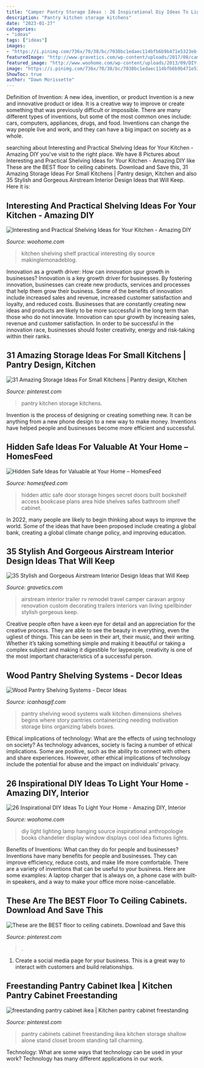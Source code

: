 ```yaml
---
title: "Camper Pantry Storage Ideas : 26 Inspirational Diy Ideas To Light Your Home"
description: "Pantry kitchen storage kitchens"
date: "2023-01-27"
categories:
- "ideas"
tags: ["ideas"]
images:
- "https://i.pinimg.com/736x/70/38/bc/7038bc1edaec114bfb6b9b471e5323eb--freestanding-pantry-cabinet-pantry-cabinets.jpg"
featuredImage: "http://www.gravetics.com/wp-content/uploads/2017/08/camper-interior-decorating.jpg"
featured_image: "http://www.woohome.com/wp-content/uploads/2013/09/DIY-Lighting-Ideas-14-1.jpg"
image: "https://i.pinimg.com/736x/70/38/bc/7038bc1edaec114bfb6b9b471e5323eb--freestanding-pantry-cabinet-pantry-cabinets.jpg"
ShowToc: true
author: "Dawn Morissette"
---
```



Definition of Invention: A new idea, invention, or product
Invention is a new and innovative product or idea. It is a creative way to improve or create something that was previously difficult or impossible. There are many different types of inventions, but some of the most common ones include: cars, computers, appliances, drugs, and food. Inventions can change the way people live and work, and they can have a big impact on society as a whole.

	

		
searching about Interesting and Practical Shelving Ideas for Your Kitchen - Amazing DIY you've visit to the right place. We have 8 Pictures about Interesting and Practical Shelving Ideas for Your Kitchen - Amazing DIY like These are the BEST floor to ceiling cabinets. Download and Save this, 31 Amazing Storage Ideas For Small Kitchens | Pantry design, Kitchen and also 35 Stylish and Gorgeous Airstream Interior Design Ideas that Will Keep. Here it is:
		
    
## Interesting And Practical Shelving Ideas For Your Kitchen - Amazing DIY

<img loading=lazy src="http://www.woohome.com/wp-content/uploads/2017/08/kitchen-shelf-ideas-14.jpg" onerror="this.onerror=null;this.src='https://tse3.mm.bing.net/th?id=OIP.v3GJF3Y_nIFFwXeAhVMfiwHaLD&amp;pid=15.1';" alt="Interesting and Practical Shelving Ideas for Your Kitchen - Amazing DIY">

_Source: woohome.com_

>kitchen shelving shelf practical interesting diy source makinglemonadeblog. 

	

Innovation as a growth driver: How can innovation spur growth in businesses?
Innovation is a key growth driver for businesses. By fostering innovation, businesses can create new products, services and processes that help them grow their business. Some of the benefits of innovation include increased sales and revenue, increased customer satisfaction and loyalty, and reduced costs.
Businesses that are constantly creating new ideas and products are likely to be more successful in the long term than those who do not innovate. Innovation can spur growth by increasing sales, revenue and customer satisfaction. In order to be successful in the innovation race, businesses should foster creativity, energy and risk-taking within their ranks.

    
## 31 Amazing Storage Ideas For Small Kitchens | Pantry Design, Kitchen

<img loading=lazy src="https://i.pinimg.com/736x/39/d9/8c/39d98c293912ce75f3c74aeb2970eda7--small-kitchen-pantry-kitchen-pantry-design.jpg" onerror="this.onerror=null;this.src='https://tse1.mm.bing.net/th?id=OIP.CpwAUWRqklnaGUnaT6_MPgHaKE&amp;pid=15.1';" alt="31 Amazing Storage Ideas For Small Kitchens | Pantry design, Kitchen">

_Source: pinterest.com_

>pantry kitchen storage kitchens. 

	

Invention is the process of designing or creating something new. It can be anything from a new phone design to a new way to make money. Inventions have helped people and businesses become more efficient and successful.

    
## Hidden Safe Ideas For Valuable At Your Home – HomesFeed

<img loading=lazy src="https://homesfeed.com/wp-content/uploads/2016/01/Secret-safe-behind-built-in-shelves-or-cabinets.jpg" onerror="this.onerror=null;this.src='https://tse3.mm.bing.net/th?id=OIP.72WVaEPc_54i3DZOjoZBAQHaJ4&amp;pid=15.1';" alt="Hidden Safe Ideas for Valuable at Your Home – HomesFeed">

_Source: homesfeed.com_

>hidden attic safe door storage hinges secret doors built bookshelf access bookcase plans area hide shelves safes bathroom shelf cabinet. 

	

In 2022, many people are likely to begin thinking about ways to improve the world. Some of the ideas that have been proposed include creating a global bank, creating a global climate change policy, and improving education.

    
## 35 Stylish And Gorgeous Airstream Interior Design Ideas That Will Keep

<img loading=lazy src="http://www.gravetics.com/wp-content/uploads/2017/08/camper-interior-decorating.jpg" onerror="this.onerror=null;this.src='https://tse3.mm.bing.net/th?id=OIP.KaoPQlls7SCDpo5ku1ATSwHaJ3&amp;pid=15.1';" alt="35 Stylish and Gorgeous Airstream Interior Design Ideas that Will Keep">

_Source: gravetics.com_

>airstream interior trailer rv remodel travel camper caravan argosy renovation custom decorating trailers interiors van living spellbinder stylish gorgeous keep. 

	

Creative people often have a keen eye for detail and an appreciation for the creative process. They are able to see the beauty in everything, even the ugliest of things. This can be seen in their art, their music, and their writing. Whether it’s taking something simple and making it beautiful or taking a complex subject and making it digestible for laypeople, creativity is one of the most important characteristics of a successful person.

    
## Wood Pantry Shelving Systems - Decor Ideas

<img loading=lazy src="https://www.icanhasgif.com/wp-content/uploads/2016/02/Wood-Pantry-Shelving-Systems.jpg" onerror="this.onerror=null;this.src='https://tse3.mm.bing.net/th?id=OIP.qLe9Htws5rrBHWGiwHcCygHaLI&amp;pid=15.1';" alt="Wood Pantry Shelving Systems - Decor Ideas">

_Source: icanhasgif.com_

>pantry shelving wood systems walk kitchen dimensions shelves begins where story pantries containerizing needing motivation storage bins organizing labels boxes. 

	

Ethical implications of technology: What are the effects of using technology on society?
As technology advances, society is facing a number of ethical implications. Some are positive, such as the ability to connect with others and share experiences. However, other ethical implications of technology include the potential for abuse and the impact on individuals’ privacy.

    
## 26 Inspirational DIY Ideas To Light Your Home - Amazing DIY, Interior

<img loading=lazy src="http://www.woohome.com/wp-content/uploads/2013/09/DIY-Lighting-Ideas-14-1.jpg" onerror="this.onerror=null;this.src='https://tse4.mm.bing.net/th?id=OIP.JHSkC6Wjy1k9ANLas85HzQHaJ4&amp;pid=15.1';" alt="26 Inspirational DIY Ideas To Light Your Home - Amazing DIY, Interior">

_Source: woohome.com_

>diy light lighting lamp hanging source inspirational anthropologie books chandelier display window displays cool idea fixtures lights. 

	

Benefits of Inventions: What can they do for people and businesses?
Inventions have many benefits for people and businesses. They can improve efficiency, reduce costs, and make life more comfortable. There are a variety of inventions that can be useful to your business. Here are some examples: A laptop charger that is always on, a phone case with built-in speakers, and a way to make your office more noise-cancellable.

    
## These Are The BEST Floor To Ceiling Cabinets. Download And Save This

<img loading=lazy src="https://i.pinimg.com/736x/d7/8d/f6/d78df60706ce4e4cba3678f31b755fa9.jpg" onerror="this.onerror=null;this.src='https://tse1.mm.bing.net/th?id=OIP.HiDioGeYp9rm9tr2oUGHLwHaNJ&amp;pid=15.1';" alt="These are the BEST floor to ceiling cabinets. Download and Save this">

_Source: pinterest.com_

>. 

	

1. Create a social media page for your business. This is a great way to interact with customers and build relationships.

    
## Freestanding Pantry Cabinet Ikea | Kitchen Pantry Cabinet Freestanding

<img loading=lazy src="https://i.pinimg.com/736x/70/38/bc/7038bc1edaec114bfb6b9b471e5323eb--freestanding-pantry-cabinet-pantry-cabinets.jpg" onerror="this.onerror=null;this.src='https://tse2.mm.bing.net/th?id=OIP.S4IOzgR0sVD1-VepgvoS1wHaKn&amp;pid=15.1';" alt="freestanding pantry cabinet ikea | Kitchen pantry cabinet freestanding">

_Source: pinterest.com_

>pantry cabinets cabinet freestanding ikea kitchen storage shallow alone stand closet broom standing tall charming. 

	

Technology: What are some ways that technology can be used in your work?
Technology has many different applications in our work.

